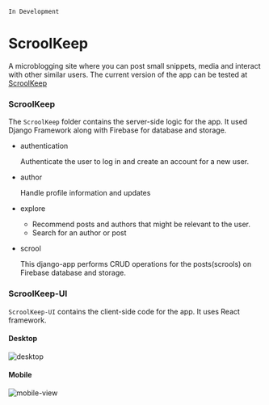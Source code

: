 `In Development`

# ScroolKeep
A microblogging site where you can post small snippets, media and interact with other similar users. The current version of the app can be tested at [ScroolKeep](https://scroolkeep-76757.web.app/auth) 

### ScroolKeep 
The `ScroolKeep` folder contains the server-side logic for the app. It used Django Framework along with Firebase for database and storage.

* authentication
  
  Authenticate the user to log in and create an account for a new user.
* author
  
  Handle profile information and updates
* explore
  
  * Recommend posts and authors that might be relevant to the user.
  * Search for an author or post

* scrool

  This django-app performs CRUD operations for the posts(scrools) on Firebase database and storage.


### ScroolKeep-UI
`ScroolKeep-UI` contains the client-side code for the app. It uses React framework.

#### Desktop
![desktop](https://github.com/SourabhVyas/Sample_Code/assets/73056660/33065b91-a5d0-42e1-9481-330d1d843209)

#### Mobile
![mobile-view](https://github.com/SourabhVyas/Sample_Code/assets/73056660/6011ba1c-484a-4d73-99a1-a4c48dd72690)


